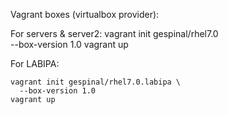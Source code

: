 Vagrant boxes (virtualbox provider):

For servers & server2:
	vagrant init gespinal/rhel7.0 \
	  --box-version 1.0
	vagrant up

For LABIPA:

	vagrant init gespinal/rhel7.0.labipa \
	  --box-version 1.0
	vagrant up
